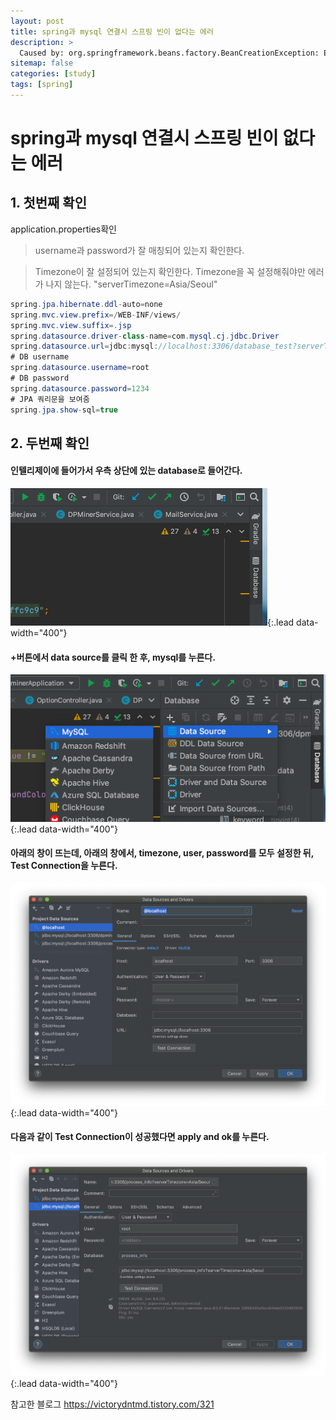 ```yaml
---
layout: post
title: spring과 mysql 연결시 스프링 빈이 없다는 에러 
description: >
  Caused by: org.springframework.beans.factory.BeanCreationException: Error creating bean with name 'jpaMappingContext': Invocation of init method failed; nested exception is javax.persistence.PersistenceException: [PersistenceUnit: default] Unable to build Hibernate SessionFactory; nested exception is org.hibernate.exception.JDBCConnectionException: Unable to open JDBC Connection for DDL execution
sitemap: false
categories: [study]
tags: [spring]
---
```


# spring과 mysql 연결시 스프링 빈이 없다는 에러 

## 1. 첫번째 확인
application.properties확인
> username과 password가 잘 매칭되어 있는지 확인한다. 

> Timezone이 잘 설정되어 있는지 확인한다. Timezone을 꼭 설정해줘야만 에러가 나지 않는다. "serverTimezone=Asia/Seoul"

~~~java
spring.jpa.hibernate.ddl-auto=none
spring.mvc.view.prefix=/WEB-INF/views/
spring.mvc.view.suffix=.jsp
spring.datasource.driver-class-name=com.mysql.cj.jdbc.Driver
spring.datasource.url=jdbc:mysql://localhost:3306/database_test?serverTimezone=Asia/Seoul
# DB username
spring.datasource.username=root
# DB password
spring.datasource.password=1234
# JPA 쿼리문을 보여줌
spring.jpa.show-sql=true
~~~


## 2. 두번째 확인 
#### 인텔리제이에 들어가서 우측 상단에 있는 database로 들어간다. 
![](/assets/img/spring/mysql1.png){:.lead data-width="400"}


#### +버튼에서 data source를 클릭 한 후, mysql를 누른다. 
![](/assets/img/spring/mysql2.png){:.lead data-width="400"}

#### 아래의 창이 뜨는데, 아래의 창에서, timezone, user, password를 모두 설정한 뒤, Test Connection을 누른다. 
![](/assets/img/spring/mysql3.png){:.lead data-width="400"}

#### 다음과 같이 Test Connection이 성공했다면 apply and ok를 누른다. 
![](/assets/img/spring/mysql4.png){:.lead data-width="400"}




참고한 블로그 
https://victorydntmd.tistory.com/321